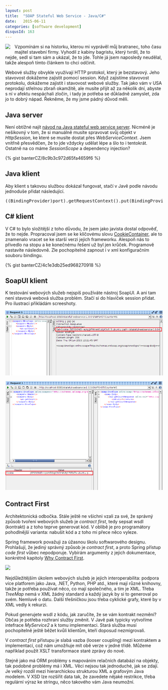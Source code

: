 ```yaml
---
layout: post
title:  "SOAP Stateful Web Service - Java/C#"
date:   2015-06-11
categories: [software development]
disqusId: 163
---
```

<div style="float: left; margin: 0 1em 1em 0; text-align: center;"><a href="http://commons.wikimedia.org/wiki/File:SOAP.svg"><img src="https://upload.wikimedia.org/wikipedia/commons/thumb/5/59/SOAP.svg/150px-SOAP.svg.png" /></a></div>Vzpomínám si na historku, kterou mi vyprávěl můj bratranec, toho času majitel stavební firmy. Vyhodil z kabiny bagristu, který tvrdil, že to nejde, sedl si tam sám a ukázal, že to jde. Tohle já jsem naposledy neudělal, takže alespoň tímto článkem to chci odčinit.

Webové služby obvykle využívají HTTP protokol, který je bezstavový. Jeho stavovost dokážeme zajistit pomocí session. Když zajistíme stavovost protokolu, dokážeme zajistit i stavovost webové služby. Tak jako vám v USA neprodají střelnou zbraň okamžitě, ale musíte přijít až za několik dní, abyste s ní v afektu nespáchali zločin, i tady je potřeba se důkladně zamyslet, zda jo to dobrý nápad. Řekněme, že my jsme pádný důvod měli.
<!--more-->

Java server
------

Není obtížné najít <a href="http://docs.oracle.com/cd/E12839_01/web.1111/e13734/stateful.htm#WSADV234">návod na Java stateful web service server</a>. Nicméně je nešikovný v tom, že si manuálně musíte spravovat svůj objekt v <em>HttpSession</em>, ke které se musíte dostat přes <em>WebServiceContext</em>. Jsem vnitřně přesvědčen, že to jde vždycky udělat lépe a šlo to i tentokrát. Ostatně na co máme <em>SessionScope</em> a dependency injection?

{% gist banterCZ/8c9b3c972d65fa4659f6 %}

Java klient
------

Aby klient s takovou službou dokázal fungovat, stačí v Javě podle návodu jednoduše přidat následující.

<pre>((BindingProvider)port).getRequestContext().put(BindingProvider.SESSION_MAINTAIN_PROPERTY, true);</pre>

C# klient
------

V C# to bylo složitější z toho důvodu, že jsem jako javista dostal odpověď, že to nejde. Propracoval jsem se ke klíčovému slovu <a href="https://msdn.microsoft.com/en-us/library/system.net.cookiecontainer%28v=vs.110%29.aspx">CookieContainer</a>, ale to znamenalo vracet se ke starší verzi jejich frameworku. Alespoň nás to přivedlo na stopu a ke konečnému řešení už byl jen krůček. Programově nastavíte následovně. Zle pochopitelně zapnout i v xml konfiguračním souboru bindingu.

{% gist banterCZ/4c1e3db25ed968270918 %}

SoapUI klient
------

K testování webových služeb nejspíš používáte nástroj SoapUI. A ani tam není stavová webová služba problém. Stačí si do hlaviček session přidat. Pro ilustraci přikládám screeshoty.

![](/assets/2015-06-11/20150611-SoapUI_cookie_get.png)

![](/assets/2015-06-11/20150611-SoapUI_cookie_set.png)

<a name="contract-first"></a>

Contract First
------

Architektonická odbočka. Stále ještě ne všichni vzali za své, že správný způsob tvoření webových služeb je <em>contract first</em>, tedy sepsat wsdl (kontrakt) a z toho teprve generovat kód. V oblibě je pro programátory pohodlnější varianta: nabušit kód a z toho mi přece něco vyleze.

Spring framework považuji za úžasnou školu softwarového designu. Prohlašují, že jediný správný způsob je <em>contract first</em>, a proto Spring přístup <em>code first</em> vůbec nepodporuje. Vybírám argumenty z jejich dokumentace, konkrétně kapitoly <a href="http://docs.spring.io/spring-ws/site/reference/html/why-contract-first.html">Why Contract First</a>.

<a href="https://www.flickr.com/photos/bantercz/6681363273/"><img src="https://farm8.staticflickr.com/7018/6681363273_1d50dda3dd.jpg" /></a>

Nejdůležitějším úkolem webových služeb je jejich interoperabilita: podpora více platforem jako Java, .NET, Python, PHP atd., které mají různé knihovny, takže je potřeba používat něco, co mají společného, a tím je XML. Třeba <em>TreeMap</em> nemá v XML žádný standard a každý jazyk by si to generoval po svém. Nemluvě o datu. Další třešničkou jsou třeba cyklické grafy, které by v XML vedly k rekurzi.

Pokud generujete wsdl z kódu, jak zaručíte, že se vám kontrakt nezmění? Občas je potřeba rozhraní služby změnit. V Javě pak typicky vytvoříme intefrace <em>MyService2</em> a k tomu implementaci. Stará služba musí pochopitelně ještě běžet kvůli klientům, kteří doposud nezmigrovali.

V <em>contract first</em> přístupu je slabá vazba (looser coupling) mezi kontraktem a implementací, což nám umožňuje mít obě verze v jedné třídě. Můžeme například použít XSLT transformace staré zprávy do nové.

Stejně jako má ORM problémy s mapováním relačních databází na objekty, tak podobné problémy má i XML. Věci nejsou tak jednoduché, jak se zdají. Je velký rozdíl mezi hierarchickou strukturou XML a grafovým Java modelem. V XSD lze rozšířit data tak, že zavedete nějaké restrikce, třeba regulární výraz ke stringu, něco takového vám Java neumožní.